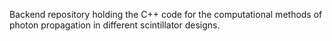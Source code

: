 Backend repository holding the C++ code for the computational methods of
photon propagation in different scintillator designs.

